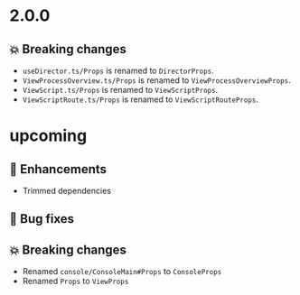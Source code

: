 # 2.0.0

## :boom: Breaking changes

- `useDirector.ts/Props` is renamed to `DirectorProps`.
- `ViewProcessOverview.ts/Props` is renamed to `ViewProcessOverviewProps`.
- `ViewScript.ts/Props` is renamed to `ViewScriptProps`.
- `ViewScriptRoute.ts/Props` is renamed to `ViewScriptRouteProps`.

# upcoming

## :tada: Enhancements

- Trimmed dependencies

## :bug: Bug fixes

## :boom: Breaking changes

- Renamed `console/ConsoleMain#Props` to `ConsoleProps`
- Renamed `Props` to `ViewProps`
